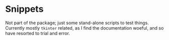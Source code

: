 # Snippets #

Not part of the package; just some stand-alone scripts to test things.
Currently mostly `tkinter` related, as I find the documentation woeful, and so have
resorted to trial and error.
